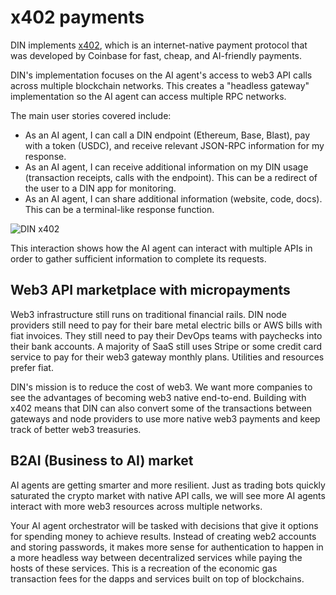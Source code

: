 # x402 payments

DIN implements [x402](https://docs.cdp.coinbase.com/x402/core-concepts/how-it-works), which is an internet-native payment protocol that was developed by Coinbase for fast, cheap, and AI-friendly payments.

DIN's implementation focuses on the AI agent's access to web3 API calls across multiple blockchain networks.
This creates a "headless gateway" implementation so the AI agent can access multiple RPC networks.

The main user stories covered include:
- As an AI agent, I can call a DIN endpoint (Ethereum, Base, Blast), pay with a token (USDC), and receive relevant JSON-RPC information for my response.
- As an AI agent, I can receive additional information on my DIN usage (transaction receipts, calls with the endpoint).
  This can be a redirect of the user to a DIN app for monitoring.
- As an AI agent, I can share additional information (website, code, docs). This can be a terminal-like response function.

![DIN x402](/img/x402.png)

This interaction shows how the AI agent can interact with multiple APIs in order to gather sufficient information to complete its requests.

## Web3 API marketplace with micropayments

Web3 infrastructure still runs on traditional financial rails.
DIN node providers still need to pay for their bare metal electric bills or AWS bills with fiat invoices.
They still need to pay their DevOps teams with paychecks into their bank accounts.
A majority of SaaS still uses Stripe or some credit card service to pay for their web3 gateway monthly plans.
Utilities and resources prefer fiat.

DIN's mission is to reduce the cost of web3.
We want more companies to see the advantages of becoming web3 native end-to-end.
Building with x402 means that DIN can also convert some of the transactions between gateways and node providers to use more native web3 payments and keep track of better web3 treasuries.

## B2AI (Business to AI) market

AI agents are getting smarter and more resilient.
Just as trading bots quickly saturated the crypto market with native API calls, we will see more AI agents interact with more web3 resources across multiple networks.

Your AI agent orchestrator will be tasked with decisions that give it options for spending money to achieve results.
Instead of creating web2 accounts and storing passwords, it makes more sense for authentication to happen in a more headless way between decentralized services while paying the hosts of these services.
This is a recreation of the economic gas transaction fees for the dapps and services built on top of blockchains.

